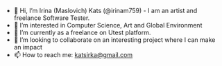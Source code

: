 - 👋 Hi, I’m Irina (Maslovich) Kats  (@irinam759) - I am an artist and freelance Software Tester. 
- 👀 I’m interested in Computer Science, Art and Global Environment 
- 🌱 I’m currently as a freelance on Utest platform. 
- 💞️ I’m looking to collaborate on an interesting project where I can make an impact
- 📫 How to reach me: katsirka@gmail.com
